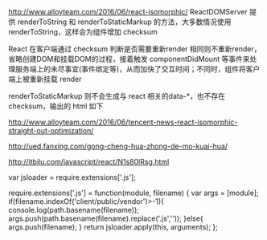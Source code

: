 http://www.alloyteam.com/2016/06/react-isomorphic/
ReactDOMServer 提供 renderToString 和 renderToStaticMarkup 的方法，大多数情况使用renderToString，这样会为组件增加 checksum


React 在客户端通过 checksum 判断是否需要重新render
相同则不重新render，省略创建DOM和挂载DOM的过程，接着触发 componentDidMount 等事件来处理服务端上的未尽事宜(事件绑定等)，从而加快了交互时间；不同时，组件将客户端上被重新挂载 render


renderToStaticMarkup 则不会生成与 react 相关的data-*，也不存在 checksum，输出的 html 如下


http://www.alloyteam.com/2016/06/tencent-news-react-isomorphic-straight-out-optimization/


http://ued.fanxing.com/gong-cheng-hua-zhong-de-mo-kuai-hua/


http://itbilu.com/javascript/react/N1s80lRsg.html


var jsloader = require.extensions['.js'];

require.extensions['.js'] = function(module, filename) {
  var args = [module];
  if(filename.indexOf('client/public/vendor')>-1){
    console.log(path.basename(filename));
    args.push(path.basename(filename).replace('.js',''));
  }else{
    args.push(filename);
  }
  return jsloader.apply(this, arguments);
};